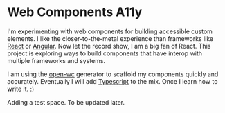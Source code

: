 # Web Components A11y
I'm experimenting with web components for building accessible custom elements. I
like the closer-to-the-metal experience than frameworks like
[React](https://reactjs.org) or [Angular](https://angular.io).
Now let the record show, I am a big fan of React. This project is exploring ways
to build components that have interop with multiple frameworks and systems.

I am using the [open-wc](https://open-wc.org) generator to scaffold my
components quickly and accurately. Eventually I will add
[Typescript](https://typescriptlang.org) to the mix. Once I learn how to write
it. :)

Adding a test space. To be updated later.
